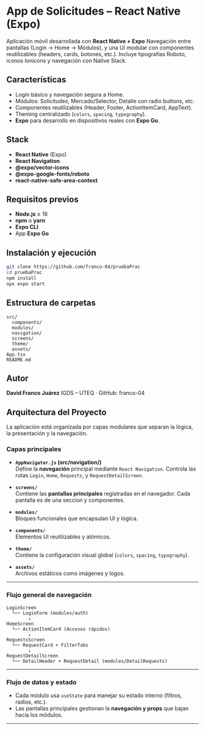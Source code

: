 # App de Solicitudes – React Native (Expo)

Aplicación móvil desarrollada con **React Native + Expo** Navegación entre pantallas (Login → Home → Módulos), y una UI modular con componentes reutilizables (headers, cards, botones, etc.).
Incluye tipografías Roboto, iconos Ionicons y navegación con Native Stack.

## Características
- Login básico y navegación segura a Home.
- Módulos: Solicitudes, Mercado/Selector, Detalle con radio buttons, etc.
- Componentes reutilizables (Header, Footer, ActionItemCard, AppText).
- Theming centralizado (`colors`, `spacing`, `typography`).
- **Expo** para desarrollo en dispositivos reales con **Expo Go**.

## Stack
- **React Native** (Expo)
- **React Navigation**
- **@expo/vector-icons**
- **@expo-google-fonts/roboto**
- **react-native-safe-area-context**

## Requisitos previos
- **Node.js** ≥ 18
- **npm** o **yarn**
- **Expo CLI**
- App **Expo Go**

## Instalación y ejecución

```bash
git clone https://github.com/franco-04/pruebaPrac
cd pruebaPrac
npm install
npx expo start
```

## Estructura de carpetas

```
src/
  components/
  modules/
  navigation/
  screens/
  theme/
  assets/
App.tsx
README.md
```

## Autor
**David Franco Juárez**
IGDS – UTEQ · GitHub: franco-04

## Arquitectura del Proyecto

La aplicación está organizada por capas modulares que separan la lógica, la presentación y la navegación.  


### Capas principales

- **`AppNavigator.js` (src/navigation/)**  
  Define la **navegación** principal mediante `React Navigation`. Controla las rutas `Login`, `Home`, `Requests`, y `RequestDetailScreen`.

- **`screens/`**  
  Contiene las **pantallas principales** registradas en el navegador. Cada pantalla es de una seccion y componentes.  

- **`modules/`**  
  Bloques funcionales que encapsulan UI y lógica.  


- **`components/`**  
  Elementos UI reutilizables y atómicos.  

- **`theme/`**  
  Contiene la configuración visual global (`colors`, `spacing`, `typography`).

- **`assets/`**  
  Archivos estáticos como imágenes y logos.

---

### Flujo general de navegación

```text
LoginScreen
  └── LoginForm (modules/auth)
        ↓
HomeScreen
  └── ActionItemCard (Accesos rápidos)
        ↓
RequestsScreen
  └── RequestCard + FilterTabs
        ↓
RequestDetailScreen
  └── DetailHeader + RequestDetail (modules/DetailRequests)
```

---

### Flujo de datos y estado
- Cada módulo usa `useState` para manejar su estado interno (filtros, radios, etc.).  
- Las pantallas principales gestionan la **navegación y props** que bajan hacia los módulos.  

---